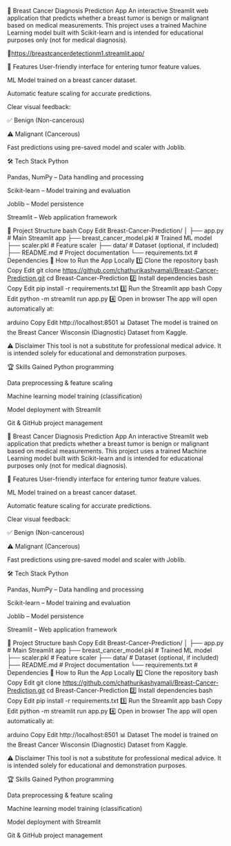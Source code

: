 🔬 Breast Cancer Diagnosis Prediction App
An interactive Streamlit web application that predicts whether a breast tumor is benign or malignant based on medical measurements.
This project uses a trained Machine Learning model built with Scikit-learn and is intended for educational purposes only (not for medical diagnosis).

🔗https://breastcancerdetectionm1.streamlit.app/

📌 Features
User-friendly interface for entering tumor feature values.

ML Model trained on a breast cancer dataset.

Automatic feature scaling for accurate predictions.

Clear visual feedback:

✅ Benign (Non-cancerous)

⚠️ Malignant (Cancerous)

Fast predictions using pre-saved model and scaler with Joblib.

🛠 Tech Stack
Python

Pandas, NumPy – Data handling and processing

Scikit-learn – Model training and evaluation

Joblib – Model persistence

Streamlit – Web application framework

📂 Project Structure
bash
Copy
Edit
Breast-Cancer-Prediction/
│
├── app.py                  # Main Streamlit app
├── breast_cancer_model.pkl # Trained ML model
├── scaler.pkl              # Feature scaler
├── data/                   # Dataset (optional, if included)
├── README.md               # Project documentation
└── requirements.txt        # Dependencies
🚀 How to Run the App Locally
1️⃣ Clone the repository
bash
Copy
Edit
git clone https://github.com/chathurikashyamali/Breast-Cancer-Prediction.git
cd Breast-Cancer-Prediction
2️⃣ Install dependencies
bash
Copy
Edit
pip install -r requirements.txt
3️⃣ Run the Streamlit app
bash
Copy
Edit
python -m streamlit run app.py
4️⃣ Open in browser
The app will open automatically at:

arduino
Copy
Edit
http://localhost:8501
📊 Dataset
The model is trained on the Breast Cancer Wisconsin (Diagnostic) Dataset from Kaggle.

⚠️ Disclaimer
This tool is not a substitute for professional medical advice.
It is intended solely for educational and demonstration purposes.

🏆 Skills Gained
Python programming

Data preprocessing & feature scaling

Machine learning model training (classification)

Model deployment with Streamlit

Git & GitHub project management

🔬 Breast Cancer Diagnosis Prediction App
An interactive Streamlit web application that predicts whether a breast tumor is benign or malignant based on medical measurements.
This project uses a trained Machine Learning model built with Scikit-learn and is intended for educational purposes only (not for medical diagnosis).

📌 Features
User-friendly interface for entering tumor feature values.

ML Model trained on a breast cancer dataset.

Automatic feature scaling for accurate predictions.

Clear visual feedback:

✅ Benign (Non-cancerous)

⚠️ Malignant (Cancerous)

Fast predictions using pre-saved model and scaler with Joblib.

🛠 Tech Stack
Python

Pandas, NumPy – Data handling and processing

Scikit-learn – Model training and evaluation

Joblib – Model persistence

Streamlit – Web application framework

📂 Project Structure
bash
Copy
Edit
Breast-Cancer-Prediction/
│
├── app.py                  # Main Streamlit app
├── breast_cancer_model.pkl # Trained ML model
├── scaler.pkl              # Feature scaler
├── data/                   # Dataset (optional, if included)
├── README.md               # Project documentation
└── requirements.txt        # Dependencies
🚀 How to Run the App Locally
1️⃣ Clone the repository
bash
Copy
Edit
git clone https://github.com/chathurikashyamali/Breast-Cancer-Prediction.git
cd Breast-Cancer-Prediction
2️⃣ Install dependencies
bash
Copy
Edit
pip install -r requirements.txt
3️⃣ Run the Streamlit app
bash
Copy
Edit
python -m streamlit run app.py
4️⃣ Open in browser
The app will open automatically at:

arduino
Copy
Edit
http://localhost:8501
📊 Dataset
The model is trained on the Breast Cancer Wisconsin (Diagnostic) Dataset from Kaggle.

⚠️ Disclaimer
This tool is not a substitute for professional medical advice.
It is intended solely for educational and demonstration purposes.

🏆 Skills Gained
Python programming

Data preprocessing & feature scaling

Machine learning model training (classification)

Model deployment with Streamlit

Git & GitHub project management

